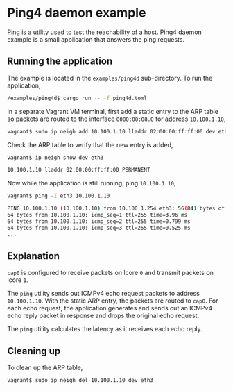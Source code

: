 # Ping4 daemon example

[Ping](http://manpages.ubuntu.com/manpages/bionic/man1/ping.1.html) is a utility used to test the reachability of a host. Ping4 daemon example is a small application that answers the ping requests.

## Running the application

The example is located in the `examples/ping4d` sub-directory. To run the application,

```bash
/examples/ping4d$ cargo run -- -f ping4d.toml
```

In a separate Vagrant VM terminal, first add a static entry to the ARP table so packets are routed to the interface `0000:00:08.0` for address `10.100.1.10`,

```bash
vagrant$ sudo ip neigh add 10.100.1.10 lladdr 02:00:00:ff:ff:00 dev eth3 nud permanent
```

Check the ARP table to verify that the new entry is added,

```bash
vagrant$ ip neigh show dev eth3

10.100.1.10 lladdr 02:00:00:ff:ff:00 PERMANENT
```

Now while the application is still running, ping `10.100.1.10`,

```bash
vagrant$ ping -I eth3 10.100.1.10

PING 10.100.1.10 (10.100.1.10) from 10.100.1.254 eth3: 56(84) bytes of data.
64 bytes from 10.100.1.10: icmp_seq=1 ttl=255 time=3.96 ms
64 bytes from 10.100.1.10: icmp_seq=2 ttl=255 time=0.799 ms
64 bytes from 10.100.1.10: icmp_seq=3 ttl=255 time=0.525 ms
...
```

## Explanation

`cap0` is configured to receive packets on lcore `0` and transmit packets on lcore `1`.

The `ping` utility sends out ICMPv4 echo request packets to address `10.100.1.10`. With the static ARP entry, the packets are routed to `cap0`. For each echo request, the application generates and sends out an ICMPv4 echo reply packet in response and drops the original echo request.

The `ping` utility calculates the latency as it receives each echo reply.

## Cleaning up

To clean up the ARP table,

```bash
vagrant$ sudo ip neigh del 10.100.1.10 dev eth3
```
